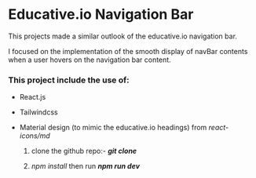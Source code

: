 # Educative.io Navigation Bar

<article>This projects made a similar outlook of the educative.io navigation bar.

I focused on the implementation of the smooth display of navBar contents when a user hovers on the navigation bar content.</article>

### This project include the use of:

- React.js
- Tailwindcss
- Material design (to mimic the educative.io headings) from <i>react-icons/md</i>

  1. clone the github repo:- **_git clone_**

  2. <i>npm install</i> then run **_npm run dev_**
